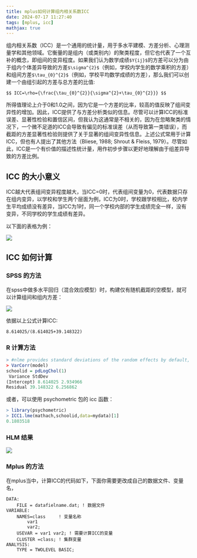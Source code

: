 ```yaml
---
title: mplus如何计算组内相关系数ICC
date: 2024-07-17 11:27:40
tags: [mplus, icc]
mathjax: true
---
```



组内相关系数（ICC）是一个通用的统计量，用于多水平建模、方差分析、心理测量学和其他领域。它衡量的是组内（或类别内）的聚类程度，但它也代表了一个互补的概念，即组间的变异程度。如果我们认为数学成绩`$Y{ij}$`的方差可以分为由于组内个体差异导致的方差`$\sigma^{2}$`（例如，学校内学生的数学乘积的方差）和组间方差`$\tau_{0}^{2}$`（例如，学校平均数学成绩的方差），那么我们可以创建一个由组引起的方差与总方差的比值:

<!-- more -->

`$$
ICC=\rho={\frac{\tau_{0}^{2}}{\sigma^{2}+\tau_{0}^{2}}}
$$`

所得值理论上介于0和1.0之间，因为它是一个方差的比率，较高的值反映了组间变异性的增加。因此，ICC提供了与方差分析类似的信息。尽管可以计算ICC的标准误差、显著性检验和置信区间，但我认为这通常是不相关的，因为在忽略聚类的情况下，一个微不足道的ICC会导致有偏见的标准误差（从而导致第一类错误），而截距的方差显著性检验则提供了关于显著的组间变异性信息。上述公式常用于计算ICC，但也有人提出了其他方法（Bliese, 1988; Shrout & Fleiss, 1979）。尽管如此，ICC是一个有价值的描述性统计量，用作初步步骤以更好地理解由于组差异导致的方差比例。

## ICC 的大小意义

ICC越大代表组间变异程度越大，当ICC=0时，代表组间变量为0，代表数据只存在组内变异，以学校和学生两个层面为例，ICC为0时，学校跟学校相比，校内学生平均成绩没有差异，当ICC为1时，同一个学校内部的学生成绩完全一样，没有变异，不同学校的学生成绩有差异。

以下面的表格为例：

<img src="example.png">

## ICC 如何计算

### SPSS 的方法 

在spss中做多水平回归（混合效应模型）时，构建仅有随机截距的空模型，就可以计算组间和组内方差：

<img src="spss.png">

依据以上公式计算ICC:

`8.614025/(8.614025+39.148322)`

### R 计算方法

```r
> #nlme provides standard deviations of the random effects by default, use VarCorr to obtain variances
> VarCorr(model)
schoolid = pdLogChol(1)
 Variance StdDev
(Intercept) 8.614025 2.934966
Residual 39.148322 6.256862
```

或者，可以使用 psychometric 包的 icc 函数：

```r
> library(psychometric)
> ICC1.lme(mathach,schoolid,data=mydata)[1] 
0.1803518
```

### HLM 结果

<img src="hlm.png">

### Mplus 的方法

在mplus当中，计算ICC的代码如下，下面你需要更改成自己的数据文件、变量名，


```
DATA:
    FILE = datafielname.dat; ! 数据文件
VARIABLE:
    NAMES=class     ! 变量名称
        var1 
        var2;
    USEVAR = var1 var2; ! 需要计算ICC的变量
    CLUSTER =class; ! 集群变量
ANALYSIS:
    TYPE = TWOLEVEL BASIC;
```
